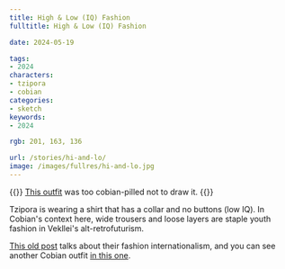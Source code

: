 ```yaml
---
title: High & Low (IQ) Fashion
fulltitle: High & Low (IQ) Fashion

date: 2024-05-19

tags:
- 2024
characters:
- tzipora
- cobian
categories:
- sketch
keywords:
- 2024

rgb: 201, 163, 136

url: /stories/hi-and-lo/
image: /images/fullres/hi-and-lo.jpg
---
```

{{<note caption>}}
[This outfit](https://www.instagram.com/pesty_contenders/p/C6nkYcvtRMj/) was too cobian-pilled not to draw it.
{{</note>}}

Tzipora is wearing a shirt that has a collar and no buttons (low IQ). In Cobian's context here, wide trousers and loose layers are staple youth fashion in Vekllei's alt-retrofuturism.

[This old post](/stories/antifashion/) talks about their fashion internationalism, and you can see another Cobian outfit [in this one](/stories/lounge/).


